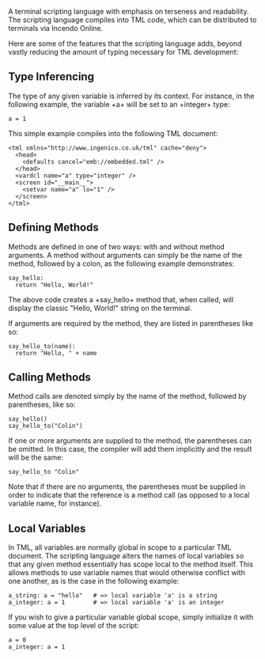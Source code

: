 A terminal scripting language with emphasis on terseness and readability. The scripting language compiles into TML code, which can be distributed to terminals via Incendo Online.

Here are some of the features that the scripting language adds, beyond vastly reducing the amount of typing necessary for TML development:

## Type Inferencing

The type of any given variable is inferred by its context. For instance, in the following example, the variable +a+ will be set to an +integer+ type:

    a = 1
    
This simple example compiles into the following TML document:

    <tml xmlns="http://www.ingenico.co.uk/tml" cache="deny">
      <head>
        <defaults cancel="emb://embedded.tml" />
      </head>
      <vardcl name="a" type="integer" />
      <screen id="__main__">
        <setvar name="a" lo="1" />
      </screen>
    </tml>

## Defining Methods

Methods are defined in one of two ways: with and without method arguments. A method without arguments can simply be the name of the method, followed by a colon, as the following example demonstrates:

    say_hello:
      return "Hello, World!"
      
The above code creates a +say_hello+ method that, when called, will display the classic "Hello, World!" string on the terminal.

If arguments are required by the method, they are listed in parentheses like so:

    say_hello_to(name):
      return "Hello, " + name

## Calling Methods

Method calls are denoted simply by the name of the method, followed by parentheses, like so:

    say_hello()
    say_hello_to("Colin")
    
If one or more arguments are supplied to the method, the parentheses can be omitted. In this case, the compiler will add them implicitly and the result will be the same:

    say_hello_to "Colin"
    
Note that if there are no arguments, the parentheses must be supplied in order to indicate that the reference is a method call (as opposed to a local variable name, for instance).

## Local Variables

In TML, all variables are normally global in scope to a particular TML document. The scripting language alters the names of local variables so that any given method essentially has scope local to the method itself. This allows methods to use variable names that would otherwise conflict with one another, as is the case in the following example:

    a_string: a = "hello"   # => local variable 'a' is a string
    a_integer: a = 1        # => local variable 'a' is an integer
    
If you wish to give a particular variable global scope, simply initialize it with some value at the top level of the script:

    a = 0
    a_integer: a = 1

